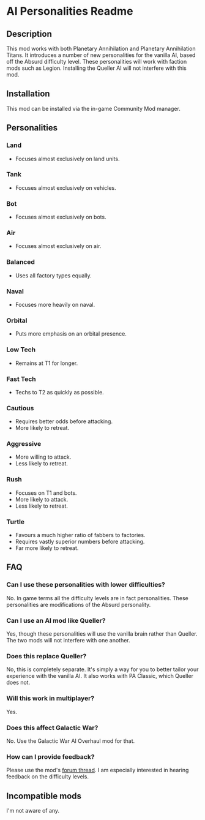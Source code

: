 # AI Personalities Readme

## Description

This mod works with both Planetary Annihilation and Planetary Annihilation Titans. It introduces a number of new personalities for the vanilla AI, based off the Absurd difficulty level. These personalities will work with faction mods such as Legion. Installing the Queller AI will not interfere with this mod.


## Installation

This mod can be installed via the in-game Community Mod manager.


## Personalities

### Land

 - Focuses almost exclusively on land units.

### Tank

 - Focuses almost exclusively on vehicles.

### Bot

 - Focuses almost exclusively on bots.

### Air

 - Focuses almost exclusively on air.

### Balanced

 - Uses all factory types equally.

### Naval

 - Focuses more heavily on naval.

### Orbital

 - Puts more emphasis on an orbital presence.

### Low Tech

 - Remains at T1 for longer.

### Fast Tech

 - Techs to T2 as quickly as possible.

### Cautious

 - Requires better odds before attacking.
 - More likely to retreat.

### Aggressive

 - More willing to attack.
 - Less likely to retreat.

### Rush

 - Focuses on T1 and bots.
 - More likely to attack.
 - Less likely to retreat.

### Turtle

 - Favours a much higher ratio of fabbers to factories.
 - Requires vastly superior numbers before attacking.
 - Far more likely to retreat.


## FAQ

### Can I use these personalities with lower difficulties?
No. In game terms all the difficulty levels are in fact personalities. These personalities are modifications of the Absurd personality.

### Can I use an AI mod like Queller?
Yes, though these personalities will use the vanilla brain rather than Queller. The two mods will not interfere with one another.

### Does this replace Queller?
No, this is completely separate. It's simply a way for you to better tailor your experience with the vanilla AI. It also works with PA Classic, which Queller does not.

### Will this work in multiplayer?
Yes.

### Does this affect Galactic War?
No. Use the Galactic War AI Overhaul mod for that.

### How can I provide feedback?
Please use the mod's [forum thread](https://forums.uberent.com/threads/rel-server-ai-personalities.72363/). I am especially interested in hearing feedback on the difficulty levels.


## Incompatible mods

I'm not aware of any.